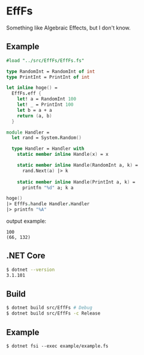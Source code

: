 

# EffFs
Something like Algebraic Effects, but I don't know.

## Example
```fsharp
#load "../src/EffFs/EffFs.fs"

type RandomInt = RandomInt of int
type PrintInt = PrintInt of int

let inline hoge() =
  EffFs.eff {
    let! a = RandomInt 100
    let! _ = PrintInt 100
    let b = a + a
    return (a, b)
  }

module Handler =
  let rand = System.Random()

  type Handler = Handler with
    static member inline Handle(x) = x

    static member inline Handle(RandomInt a, k) =
      rand.Next(a) |> k
    
    static member inline Handle(PrintInt a, k) =
      printfn "%d" a; k a

hoge()
|> EffFs.handle Handler.Handler
|> printfn "%A"
```

output example:
```
100
(66, 132)
```

## .NET Core
```sh
$ dotnet --version
3.1.101
```

## Build
```sh
$ dotnet build src/EffFs # Debug
$ dotnet build src/EffFs -c Release
```

## Example
```
$ dotnet fsi --exec example/example.fs
```

